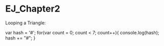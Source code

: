 # EJ_Chapter2

Looping a Triangle: 

var hash = '#';
for(var count = 0; count < 7; count++){ 
    console.log(hash);
    hash += "#";
}
